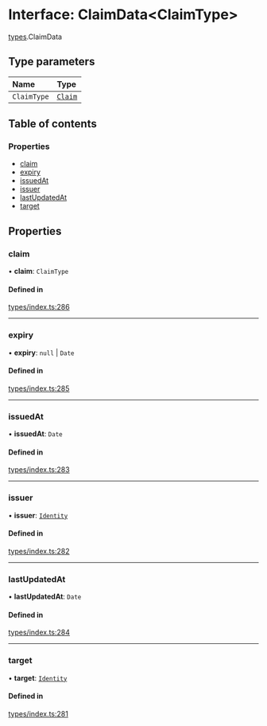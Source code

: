 # Interface: ClaimData<ClaimType\>

[types](../wiki/types).ClaimData

## Type parameters

| Name | Type |
| :------ | :------ |
| `ClaimType` | [`Claim`](../wiki/types#claim) |

## Table of contents

### Properties

- [claim](../wiki/types.ClaimData#claim)
- [expiry](../wiki/types.ClaimData#expiry)
- [issuedAt](../wiki/types.ClaimData#issuedat)
- [issuer](../wiki/types.ClaimData#issuer)
- [lastUpdatedAt](../wiki/types.ClaimData#lastupdatedat)
- [target](../wiki/types.ClaimData#target)

## Properties

### claim

• **claim**: `ClaimType`

#### Defined in

[types/index.ts:286](https://github.com/PolymeshAssociation/polymesh-sdk/blob/07b115c8/src/types/index.ts#L286)

___

### expiry

• **expiry**: ``null`` \| `Date`

#### Defined in

[types/index.ts:285](https://github.com/PolymeshAssociation/polymesh-sdk/blob/07b115c8/src/types/index.ts#L285)

___

### issuedAt

• **issuedAt**: `Date`

#### Defined in

[types/index.ts:283](https://github.com/PolymeshAssociation/polymesh-sdk/blob/07b115c8/src/types/index.ts#L283)

___

### issuer

• **issuer**: [`Identity`](../wiki/api.entities.Identity.Identity)

#### Defined in

[types/index.ts:282](https://github.com/PolymeshAssociation/polymesh-sdk/blob/07b115c8/src/types/index.ts#L282)

___

### lastUpdatedAt

• **lastUpdatedAt**: `Date`

#### Defined in

[types/index.ts:284](https://github.com/PolymeshAssociation/polymesh-sdk/blob/07b115c8/src/types/index.ts#L284)

___

### target

• **target**: [`Identity`](../wiki/api.entities.Identity.Identity)

#### Defined in

[types/index.ts:281](https://github.com/PolymeshAssociation/polymesh-sdk/blob/07b115c8/src/types/index.ts#L281)
